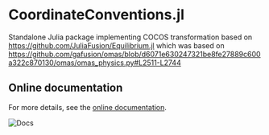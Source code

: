 # CoordinateConventions.jl

Standalone Julia package implementing COCOS transformation based on https://github.com/JuliaFusion/Equilibrium.jl which was based on https://github.com/gafusion/omas/blob/d6071e630247321be8fe27889c600a322c870130/omas/omas_physics.py#L2511-L2744

## Online documentation
For more details, see the [online documentation](https://projecttorreypines.github.io/CoordinateConventions.jl/dev).

![Docs](https://github.com/ProjectTorreyPines/CoordinateConventions.jl/actions/workflows/make_docs.yml/badge.svg)